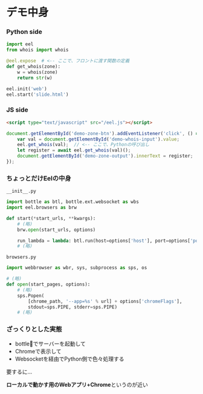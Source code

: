 # デモ中身


### Python side

```python
import eel
from whois import whois

@eel.expose  # <-- ここで、フロントに渡す関数の定義
def get_whois(zone):
    w = whois(zone)
    return str(w)

eel.init('web')
eel.start('slide.html')
```


### JS side

```html
<script type="text/javascript" src="/eel.js"></script>
```

```javascript
document.getElementById('demo-zone-btn').addEventListener('click', () => {
    var val = document.getElementById('demo-whois-input').value;
    eel.get_whois(val);  // <-- ここで、Pythonの呼び出し
    let register = await eel.get_whois(val)();
    document.getElementById('demo-zone-output').innerText = register;
});
```


### ちょっとだけEelの中身

`__init__.py`

```python
import bottle as btl, bottle.ext.websocket as wbs
import eel.browsers as brw

def start(*start_urls, **kwargs):
    # (略)
    brw.open(start_urls, options)

    run_lambda = lambda: btl.run(host=options['host'], port=options['port'], server=wbs.GeventWebSocketServer, quiet=True)
    # (略)
```

`browsers.py`

```python
import webbrowser as wbr, sys, subprocess as sps, os

# (略)
def open(start_pages, options):
    # (略)
    sps.Popen(
        [chrome_path, '--app=%s' % url] + options['chromeFlags'],
        stdout=sps.PIPE, stderr=sps.PIPE)
    # (略)
```


### ざっくりとした実態

- bottleでサーバーを起動して
- Chromeで表示して
- Websocketを経由でPython側で色々処理する

要するに…

**ローカルで動かす用のWebアプリ+Chrome**というのが近い
